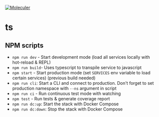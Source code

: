 [![Moleculer](https://badgen.net/badge/Powered%20by/Moleculer/0e83cd)](https://moleculer.services)

# ts

## NPM scripts
- `npm run dev` - Start development mode (load all services locally with hot-reload & REPL)
- `npm run build`- Uses typescript to transpile service to javascript
- `npm start` - Start production mode (set `SERVICES` env variable to load certain services) (previous build needed)
- `npm run cli`: Start a CLI and connect to production. Don't forget to set production namespace with `--ns` argument in script
- `npm run ci` - Run continuous test mode with watching
- `npm test` - Run tests & generate coverage report
- `npm run dc:up`: Start the stack with Docker Compose
- `npm run dc:down`: Stop the stack with Docker Compose
